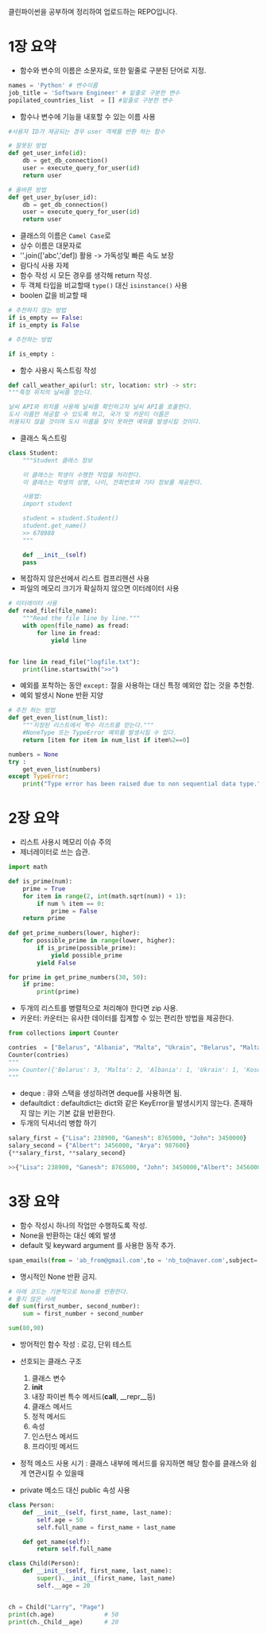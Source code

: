 클린파이썬을 공부하며 정리하여 업로드하는 REPO입니다.

# 1장 요약

- 함수와 변수의 이름은 소문자로, 또한 밑줄로 구분된 단어로 지정.

```python
names = 'Python' # 변수이름
job_title = 'Software Engineer' # 밑줄로 구분한 변수
popilated_countries_list  = [] #밑줄로 구분한 변수 
```

- 함수나 변수에 기능을 내포할 수 있는 이름 사용
```python
#사용자 ID가 제공되는 경우 user 객체를 반환 하는 함수

# 잘못된 방법
def get_user_info(id):
    db = get_db_connection()
    user = execute_query_for_user(id)
    return user

# 올바른 방법
def get_user_by(user_id):
    db = get_db_connection()
    user = execute_query_for_user(id)
    return user
```

- 클래스의 이름은 `Camel Case`로
- 상수 이름은 대문자로
- ''.join(['abc','def]) 활용 -> 가독성및 빠른 속도 보장
- 람다식 사용 자제
- 함수 작성 시 모든 경우를 생각해 return 작성.
- 두 객체 타입을 비교할때 `type()` 대신 `isinstance()` 사용
- boolen 값을 비교할 때
```python
# 추천하지 않는 방법
if is_empty == False:
if is_empty is False

# 추천하는 방법

if is_empty :
```
- 함수 사용시 독스트링 작성
```python
def call_weather_api(url: str, location: str) -> str:
"""특정 위치의 날씨를 얻는다.  

날씨 API와 위치를 사용해 날씨를 확인하고자 날씨 API를 호출한다.
도시 이름만 제공할 수 있도록 하고, 국가 및 카운티 이름은 
허용되지 않을 것이며 도시 이름을 찾이 못하면 예외를 발생시킬 것이다.
```

- 클래스 독스트링 
```python
class Student:
    """Student 클래스 정보 

    이 클래스는 학생이 수행한 작업을 처리한다.
    이 클래스는 학생의 성명, 나이, 전화번호와 기타 정보를 제공한다.

    사용법:
    import student

    student = student.Student()
    student.get_name()
    >> 678988
    """

    def __init__(self)
    pass
```

- 복잡하지 않은선에서 리스트 컴프리헨션 사용
- 파일의 메모리 크기가 확실하지 않으면 이터레이터 사용
```python
# 이터레이터 사용
def read_file(file_name):
    """Read the file line by line."""
    with open(file_name) as fread:
        for line in fread:
            yield line


for line in read_file("logfile.txt"):
    print(line.startswith(">>")
```

- 예외를 포착하는 동안 `except:` 절을 사용하는 대신 특정 예외만 잡는 것을 추천함.  
- 예외 발생시 None 반환 지양
```python
# 추천 하는 방법 
def get_even_list(num_list):
    """지정된 리스트에서 짝수 리스트를 얻는다."""
    #NoneType 또는 TypeError 예외를 발생시킬 수 있다.
    return [item for item in num_list if item%2==0]

numbers = None
try : 
    get_even_list(numbers)
except TypeError:
    print("Type error has been raised due to non sequential data type.")

```

# 2장 요약
- 리스트 사용시 메모리 이슈 주의
- 제너레이터로 쓰는 습관.
```python
import math

def is_prime(num):
    prime = True
    for item in range(2, int(math.sqrt(num)) + 1):
        if num % item == 0:
            prime = False
    return prime
    
def get_prime_numbers(lower, higher):
    for possible_prime in range(lower, higher):
        if is_prime(possible_prime):
            yield possible_prime
        yield False

for prime in get_prime_numbers(30, 50):
    if prime:
        print(prime)
```
- 두개의 리스트를 병렬적으로 처리해야 한다면 zip 사용.
- 카운터: 카운터는 유사한 데이터를 집계할 수 있는 편리한 방법을 제공한다.  

```python
from collections import Counter

contries  = ["Belarus", "Albania", "Malta", "Ukrain", "Belarus", "Malta", "Kosove", "Belarus"]
Counter(contries)
"""
>>> Counter({'Belarus': 3, 'Malta': 2, 'Albania': 1, 'Ukrain': 1, 'Kosove': 1})
"""
```
- deque : 큐와 스택을 생성하려면 deque를 사용하면 됨.
- defaultdict :  defaultdict는 dict와 같은 KeyError을 발생시키지 않는다. 존재하지 않는 키는 기본 값을 반환한다.
- 두개의 딕셔너리 병합 하기 
```python
salary_first = {"Lisa": 238900, "Ganesh": 8765000, "John": 3450000}
salary_second = {"Albert": 3456000, "Arya": 987600}
{**salary_first, **salary_second}

>>{"Lisa": 238900, "Ganesh": 8765000, "John": 3450000,"Albert": 3456000, "Arya": 987600}
```



# 3장 요약
- 함수 작성시 하나의 작업만 수행하도록 작성.
- None을 반환하는 대신 예외 발생
- default 및 keyward argument 를 사용한 동작 추가.
```python
spam_emails(from = 'ab_from@gmail.com',to = 'nb_to@naver.com',subject= 'is email spam',size = 10000,to = 'an',from = 'bd')
 ```
- 명시적인 None 반환 금지.
```python
# 아래 코드는 기본적으로 None를 반환한다.
# 좋지 않은 사례
def sum(first_number, second_number):
    sum = first_number + second_number

sum(80,90)
```
- 방어적인 함수 작성 : 로깅, 단위 테스트
- 선호되는 클래스 구조
    1. 클래스 변수
    2. __init__
    3. 내장 파이썬 특수 메서드(__call__, __repr__등)
    4. 클래스 메서드
    5. 정적 메서드
    6. 속성
    7. 인스턴스 메서드
    8. 프라이빗 메서드 

- 정적 메소드 사용 시기 : 클래스 내부에 메서드를 유지하면 해당 함수를 클래스와 쉽게 연관시킬 수 있을때
- private 메소드 대신 public 속성 사용
```python
class Person:
    def __init__(self, first_name, last_name):
        self.age = 50
        self.full_name = first_name + last_name

    def get_name(self):
        return self.full_name

class Child(Person):
    def __init__(self, first_name, last_name):
        super().__init__(first_name, last_name)
        self.__age = 20


ch = Child("Larry", "Page")
print(ch.age)              # 50
print(ch._Child__age)      # 20
```